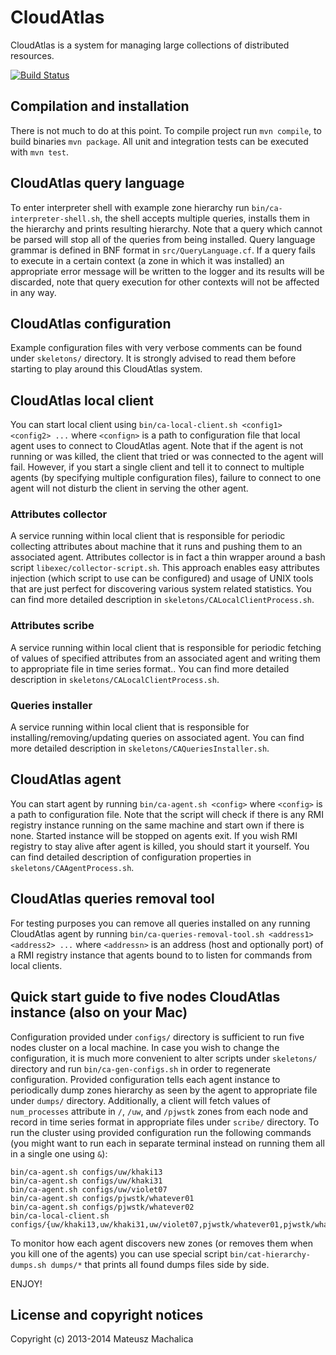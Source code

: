 CloudAtlas
==========
CloudAtlas is a system for managing large collections of distributed resources.

[![Build Status](https://travis-ci.org/stupaq/cloud-atlas.svg?branch=master)](https://travis-ci.org/stupaq/cloud-atlas)

Compilation and installation
----------------------------
There is not much to do at this point. To compile project run `mvn compile`, to build binaries `mvn package`.
All unit and integration tests can be executed with `mvn test`.

CloudAtlas query language
-------------------------
To enter interpreter shell with example zone hierarchy run `bin/ca-interpreter-shell.sh`, the shell accepts multiple
queries, installs them in the hierarchy and prints resulting hierarchy. Note that a query which cannot be parsed will
stop all of the queries from being installed.
Query language grammar is defined in BNF format in `src/QueryLanguage.cf`.
If a query fails to execute in a certain context (a zone in which it was installed) an appropriate error message will be
written to the logger and its results will be discarded, note that query execution for other contexts will not be
affected in any way.

CloudAtlas configuration
------------------------
Example configuration files with very verbose comments can be found under `skeletons/` directory.
It is strongly advised to read them before starting to play around this CloudAtlas system.

CloudAtlas local client
-----------------------
You can start local client using `bin/ca-local-client.sh <config1> <config2> ...` where `<confign>` is a path to
configuration file that local agent uses to connect to CloudAtlas agent.
Note that if the agent is not running or was killed, the client that tried or was connected to the agent will fail.
However, if you start a single client and tell it to connect to multiple agents (by specifying multiple configuration
files), failure to connect to one agent will not disturb the client in serving the other agent.

### Attributes collector ###
A service running within local client that is responsible for periodic collecting attributes about machine that it runs
and pushing them to an associated agent.
Attributes collector is in fact a thin wrapper around a bash script `libexec/collector-script.sh`.
This approach enables easy attributes injection (which script to use can be configured) and usage of UNIX tools that
are just perfect for discovering various system related statistics.
You can find more detailed description in `skeletons/CALocalClientProcess.sh`.

### Attributes scribe ###
A service running within local client that is responsible for periodic fetching of values of specified attributes from
an associated agent and writing them to appropriate file in time series format..
You can find more detailed description in `skeletons/CALocalClientProcess.sh`.

### Queries installer ###
A service running within local client that is responsible for installing/removing/updating queries on associated agent.
You can find more detailed description in `skeletons/CAQueriesInstaller.sh`.

CloudAtlas agent
----------------
You can start agent by running `bin/ca-agent.sh <config>` where `<config>` is a path to configuration file.
Note that the script will check if there is any RMI registry instance running on the same machine and start own if there
is none. Started instance will be stopped on agents exit. If you wish RMI registry to stay alive after agent is killed,
you should start it yourself.
You can find detailed description of configuration properties in `skeletons/CAAgentProcess.sh`.

CloudAtlas queries removal tool
-------------------------------
For testing purposes you can remove all queries installed on any running CloudAtlas agent by running
`bin/ca-queries-removal-tool.sh <address1> <address2> ...` where `<addressn>` is an address (host and optionally port)
of a RMI registry instance that agents bound to to listen for commands from local clients.

Quick start guide to five nodes CloudAtlas instance (also on your Mac)
----------------------------------------------------------------------
Configuration provided under `configs/` directory is sufficient to run five nodes cluster on a local machine.
In case you wish to change the configuration, it is much more convenient to alter scripts under `skeletons/` directory
and run `bin/ca-gen-configs.sh` in order to regenerate configuration.
Provided configuration tells each agent instance to periodically dump zones hierarchy as seen by the agent to
appropriate file under `dumps/` directory.
Additionally, a client will fetch values of `num_processes` attribute in `/`, `/uw`, and `/pjwstk` zones from each node
and record in time series format in appropriate files under `scribe/` directory.
To run the cluster using provided configuration run the following commands (you might want to run each in separate
terminal instead on running them all in a single one using `&`):

    bin/ca-agent.sh configs/uw/khaki13
    bin/ca-agent.sh configs/uw/khaki31
    bin/ca-agent.sh configs/uw/violet07
    bin/ca-agent.sh configs/pjwstk/whatever01
    bin/ca-agent.sh configs/pjwstk/whatever02
    bin/ca-local-client.sh configs/{uw/khaki13,uw/khaki31,uw/violet07,pjwstk/whatever01,pjwstk/whatever02}

To monitor how each agent discovers new zones (or removes them when you kill one of the agents) you can use special
script `bin/cat-hierarchy-dumps.sh dumps/*` that prints all found dumps files side by side.

ENJOY!

License and copyright notices
-----------------------------
Copyright (c) 2013-2014 Mateusz Machalica

